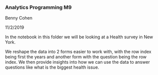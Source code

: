 ### Analytics Programming M9

Benny Cohen

11/2/2019

In the notebook in this folder we will be looking at a Health survey in New York.

We reshape the data into 2 forms easier to work with, with the row index being first
the years and another form with the question being the row index. 
We then provide insights into how we can use the data to answer questions like 
what is the biggest health issue. 